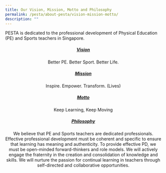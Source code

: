 ```yaml
---
title: Our Vision, Mission, Motto and Philosophy
permalink: /pesta/about-pesta/vision-mission-motto/
description: ""
---
```

PESTA is dedicated to the professional development of Physical Education (PE) and Sports teachers in Singapore.

<h5 style="text-align:center;"><u>Vision</u></h5>
<p style="text-align:center;">Better PE. Better Sport. Better Life. <sup></sup></p>
<h5 style="text-align:center;"> <u>Mission</u></h5>
<p style="text-align:center;">Inspire. Empower. Transform. (Lives) <sup></sup></p>
<h5 style="text-align:center;"> <u>Motto</u></h5>
<p style="text-align:center;">Keep Learning, Keep Moving</p>
<h5 style="text-align:center;"> <u>Philosophy</u></h5>

<p style="text-align:center;">We believe that PE and Sports teachers are dedicated professionals. Effective professional development must be coherent and specific to ensure that learning has meaning and authenticity. To provide effective PD, we must be open-minded forward-thinkers and role models. We will actively engage the fraternity in the creation and consolidation of knowledge and skills. We will nurture the passion for continual learning in teachers through self-directed and collaborative opportunities.</p>